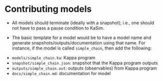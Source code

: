 Contributing models
================

- All models should terminate (ideally with a snapshot); i.e., one should not have to pass a pause
condition to KaSim.

- The basic template for a model would be to have a model name and
generate snapshots/outputs/documentation using that name. For
instance, if the model is called ``simple_chain``, then add the following:

* ``models/simple_chain.ka``: Kappa program
* ``snapshot/simple_chain.json``: snapshot that the Kappa program
outputs
* ``outputs/simple_chain.out``: outputs (observables) from Kappa program
* ``docs/simple_chain.md``: documentation for model

